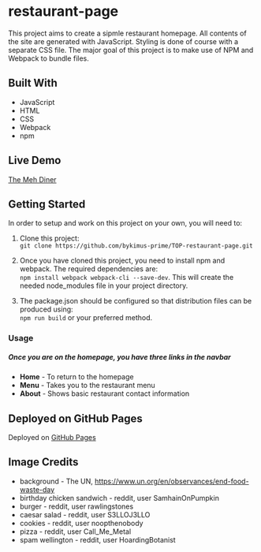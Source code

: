 # restaurant-page

This project aims to create a sipmle restaurant homepage. All contents of the site are generated with JavaScript. Styling is done of course with a separate CSS file. The major goal of this project is to make use of NPM and Webpack to bundle files.

## Built With 

- JavaScript
- HTML
- CSS
- Webpack
- npm

## Live Demo
[The Meh Diner](https://bykimus-prime.github.io/restaurant-page/)

## Getting Started

In order to setup and work on this project on your own, you will need to:

1. Clone this project:  
`git clone https://github.com/bykimus-prime/TOP-restaurant-page.git`

2. Once you have cloned this project, you need to install npm and webpack. The required dependencies are:  
`npm install webpack webpack-cli --save-dev`. This will create the needed node_modules file in your project directory.

3. The package.json should be configured so that distribution files can be produced using:  
`npm run build` or your preferred method.

### Usage
##### Once you are on the homepage, you have three links in the navbar
- **Home** - To return to the homepage
- **Menu** - Takes you to the restaurant menu
- **About** - Shows basic restaurant contact information

## Deployed on GitHub Pages

Deployed on [GitHub Pages](https://pages.github.com/)

## Image Credits

- background - The UN, https://www.un.org/en/observances/end-food-waste-day
- birthday chicken sandwich - reddit, user SamhainOnPumpkin
- burger - reddit, user rawlingstones
- caesar salad - reddit, user S3LLOJ3LLO
- cookies - reddit, user noopthenobody
- pizza - reddit, user Call_Me_Metal
- spam wellington - reddit, user HoardingBotanist
